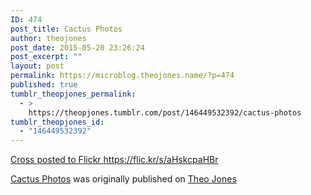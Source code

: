 ```yaml
---
ID: 474
post_title: Cactus Photos
author: theojones
post_date: 2015-05-20 23:26:24
post_excerpt: ""
layout: post
permalink: https://microblog.theojones.name/?p=474
published: true
tumblr_theopjones_permalink:
  - >
    https://theopjones.tumblr.com/post/146449532392/cactus-photos
tumblr_theopjones_id:
  - "146449532392"
---
```

<a href="http://" rel="bookmark" title="Permalink to "><p>Cross posted to Flickr <a href="https://flic.kr/s/aHskcpaHBr">https://flic.kr/s/aHskcpaHBr</a> <!-- more --></p>
</a><p class="tumblr-crosspostr-linkback"><a href="https://theojones.name/2015/05/cactus-photos/" title="Go to the original post." rel="bookmark">Cactus Photos</a> was originally published on <a href="https://theojones.name">Theo Jones</a></p>